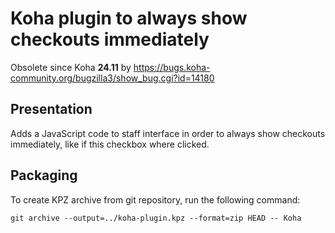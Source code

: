 # Koha plugin to always show checkouts immediately 

Obsolete since Koha **24.11** by <https://bugs.koha-community.org/bugzilla3/show_bug.cgi?id=14180>

## Presentation

Adds a JavaScript code to staff interface in order to always show checkouts immediately,
like if this checkbox where clicked.

## Packaging

To create KPZ archive from git repository, run the following command:

``git archive --output=../koha-plugin.kpz --format=zip HEAD -- Koha``


